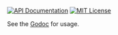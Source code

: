 [![API Documentation](http://img.shields.io/badge/api-Godoc-blue.svg?style=flat-square)](https://godoc.org/go.pedge.io/encrypt)
[![MIT License](http://img.shields.io/badge/license-MIT-blue.svg?style=flat-square)](https://github.com/peter-edge/go-encrypt/blob/master/LICENSE)

See the [Godoc](https://godoc.org/go.pedge.io/encrypt) for usage.
